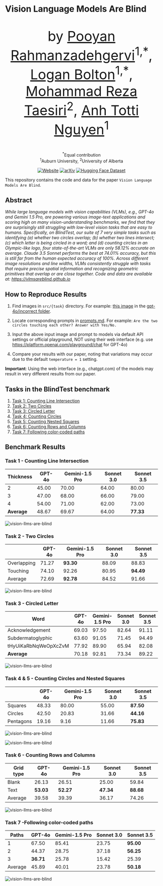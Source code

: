 # Vision Language Models Are Blind

<div align="center">    
    <p style="font-size: 45px;"> by 
        <a href="https://pooyanrg.me">Pooyan Rahmanzadehgervi</a><sup>1,*</sup>, 
        <a href="https://loganbolton.github.io/">Logan Bolton</a><sup>1,*</sup>,
        <a href="https://taesiri.ai">Mohammad Reza Taesiri</a><sup>2</sup>, 
        <a href="https://anhnguyen.me/research/">Anh Totti Nguyen</a><sup>1</sup>
    </p>
    <p>
        <sup>*</sup>Equal contribution<br>
        <sup>1</sup>Auburn University, <sup>2</sup>University of Alberta
    </p>

    
[![Website](http://img.shields.io/badge/Website-4b44ce.svg)](https://vlmsareblind.github.io/)
[![arXiv](https://img.shields.io/badge/arXiv-2407.06581-b31b1b.svg)](https://arxiv.org/abs/2407.06581)
[![Hugging Face Dataset](https://img.shields.io/badge/%F0%9F%A4%97%20Hugging%20Face-Dataset-red)](https://huggingface.co/datasets/XAI/vlmsareblind)
    
</div>

This repository contains the code and data for the paper `Vision Language Models Are Blind`.

## Abstract

*While large language models with vision capabilities (VLMs), e.g., GPT-4o and Gemini 1.5 Pro, are powering various image-text applications and scoring high on many vision-understanding benchmarks, we find that they are surprisingly still struggling with low-level vision tasks that are easy to humans. Specifically, on BlindTest, our suite of 7 very simple tasks such as identifying (a) whether two circles overlap; (b) whether two lines intersect; (c) which letter is being circled in a word; and (d) counting circles in an Olympic-like logo, four state-of-the-art VLMs are only 58.12% accurate on average.
Claude 3.5 Sonnet performs the best at 74.01% accuracy, but this is still far from the human expected accuracy of 100%. Across different image resolutions and line widths, VLMs consistently struggle with tasks that require precise spatial information and recognizing geometric primitives that overlap or are close together. Code and data are available at: https://vlmsareblind.github.io*

## How to Reproduce Results

1. Find images in `src/{task}` directory. For example: [this image](https://github.com/anguyen8/vision-llms-are-blind/blob/main/src/TouchingCircle/images/touching-prompt/gpt-4o/incorrect/gpt_touch_pixels_1155_rotation_diagonal_1_diameter_0.14_distance_0.05.png) in the [gpt-4o/incorrect folder](https://github.com/anguyen8/vision-llms-are-blind/blob/main/src/TouchingCircle/images/touching-prompt/gpt-4o/incorrect/).

2. Locate corresponding prompts in [prompts.md](https://github.com/anguyen8/vision-llms-are-blind/blob/main/src/prompts.md). For example: `Are the two circles touching each other? Answer with Yes/No.`

3. Input the above input image and prompt to models via default API settings or official playground, NOT using their web interface (e.g. use https://platform.openai.com/playground/chat for GPT-4o)

5. Compare your results with our paper, noting that variations may occur due to the default `temperature = 1` setting.

**Important**: Using the web interface (e.g., chatgpt.com) of the models may result in very different results from our paper.

## Tasks in the BlindTest benchmark

1. [Task 1: Counting Line Intersection](./src/LineIntersection/)
1. [Task 2: Two Circles](./src/TouchingCircle/)
1. [Task 3: Circled Letter](./src/CircledWord/)
1. [Task 4: Counting Circles](./src/CountingCircles/)
1. [Task 5: Counting Nested Squares](./src/NestedSquares/)
1. [Task 6: Counting Rows and Columns](./src/CountingRowsAndColumns/)
1. [Task 7: Following color-coded paths](./src/SubwayMap/)



## Benchmark Results


### Task 1 - Counting Line Intersection

| Thickness | GPT-4o | Gemini-1.5 Pro | Sonnet 3.0 | Sonnet 3.5 |
|---------------|--------|----------------|------------|------------|
| 2             | 45.00  | 70.00          | 64.00      | 80.00      |
| 3             | 47.00  | 68.00          | 66.00      | 79.00      |
| 4             | 54.00  | 71.00          | 62.00      | 73.00      |
| **Average**   | 48.67  | 69.67          | 64.00      | **77.33**  |



![vision-llms-are-blind](./Figures/2Dlines-aibox.png)


### Task 2 - Two Circles



|                | GPT-4o | Gemini-1.5 Pro | Sonnet 3.0 | Sonnet 3.5 |
|----------------|--------|----------------|------------|------------|
| Overlapping    | 71.27  | **93.30**      | 88.09      | 88.83      |
| Touching       | 74.10  | 92.26          | 80.95      | **94.49**  |
| Average        | 72.69  | **92.78**      | 84.52      | 91.66      |


![vision-llms-are-blind](./Figures/2Touching-aibox.png)


### Task 3 -  Circled Letter

| Word                           | GPT-4o | Gemini-1.5 Pro | Sonnet 3.0 | Sonnet 3.5 |
|--------------------------------|--------|----------------|------------|------------|
| Acknowledgement                | 69.03  | 97.50          | 82.64      | 91.11      |
| Subdermatoglyphic              | 63.60  | 91.05          | 71.45      | 94.49      |
| tHyUiKaRbNqWeOpXcZvM           | 77.92  | 89.90          | 65.94      | 82.08      |
| **Average**                    | 70.18  | 92.81          | 73.34      | 89.22      |


![vision-llms-are-blind](./Figures/Redoval-aibox.png)


### Task 4 & 5 - Counting Circles and Nested Squares

|          | GPT-4o | Gemini-1.5 Pro | Sonnet 3.0 | Sonnet 3.5     |
|----------|--------|----------------|------------|----------------|
| Squares  | 48.33  | 80.00          | 55.00      | **87.50**      |
| Circles  | 42.50  | 20.83          | 31.66      | **44.16**      |
| Pentagons| 19.16  | 9.16           | 11.66      | **75.83**      |


![vision-llms-are-blind](./Figures/Nested-aibox.png)

![vision-llms-are-blind](./Figures/Olympic-aibox.png)


### Task 6 - Counting Rows and Columns


| Grid type | GPT-4o       | Gemini-1.5 Pro | Sonnet 3.0    | Sonnet 3.5      |
|-----------|--------------|----------------|---------------|-----------------|
| Blank     | 26.13        | 26.51          | 25.00         | 59.84           |
| Text      | **53.03**    | **52.27**      | **47.34**     | **88.68**       |
| Average   | 39.58        | 39.39          | 36.17         | 74.26           |


![vision-llms-are-blind](./Figures/Grid-aibox.png)


### Task 7 -Following color-coded paths

| Paths  | GPT-4o           | Gemini-1.5 Pro | Sonnet 3.0     | Sonnet 3.5      |
|--------|------------------|----------------|----------------|-----------------|
| 1      | 67.50            | 85.41          | 23.75          | **95.00**       |
| 2      | 44.37            | 28.75          | 37.18          | **56.25**       |
| 3      | **36.71**        | 25.78          | 15.42          | 25.39           |
| Average| 45.89            | 40.01          | 23.78          | **50.18**       |


![vision-llms-are-blind](./Figures/Subway-aibox.png)
